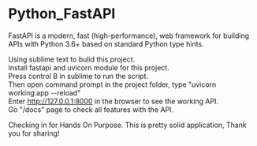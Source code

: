 # Python_FastAPI
FastAPI is a modern, fast (high-performance), web framework for building APIs with Python 3.6+ based on standard Python type hints.

Using sublime text to bulid this project.  
Install fastapi and uvicorn module for this project.  
Press control B in sublime to run the script.  
Then open command prompt in the project folder, type "uvicorn working:app --reload"  
Enter http://127.0.0.1:8000 in the browser to see the working API.  
Go "/docs" page to check all features with the API.


Checking in for Hands On Purpose. 
This is pretty solid application, Thank you for sharing!
